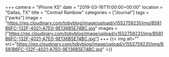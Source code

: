 +++
camera = "iPhone XS"
date = "2019-03-16T11:00:00+00:00"
location = "Dallas, TX"
title = "Contrail Rainbow"
categories = ["Journal"]
tags = ["parks"]
image = "https://res.cloudinary.com/tobyblog/image/upload/v1552759231/img/B581B6FC-132F-4021-A7E0-9E136B5E74BC.jpg"
images = ["https://res.cloudinary.com/tobyblog/image/upload/v1552759231/img/B581B6FC-132F-4021-A7E0-9E136B5E74BC.jpg"]
+++
{{< img alt="" src="https://res.cloudinary.com/tobyblog/image/upload/v1552759231/img/B581B6FC-132F-4021-A7E0-9E136B5E74BC.jpg" >}}
<!--more-->
